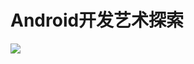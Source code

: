# Android开发艺术探索
![](http://7xs5l8.com1.z0.glb.clouddn.com/a43f1e5b-d7e2-41c6-97e7-573189b0cddc.jpg)
